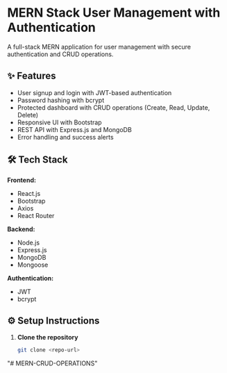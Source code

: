 # MERN Stack User Management with Authentication

A full-stack MERN application for user management with secure authentication and CRUD operations.

## ✨ Features

- User signup and login with JWT-based authentication  
- Password hashing with bcrypt  
- Protected dashboard with CRUD operations (Create, Read, Update, Delete)  
- Responsive UI with Bootstrap  
- REST API with Express.js and MongoDB  
- Error handling and success alerts  

## 🛠 Tech Stack

**Frontend:**  
- React.js  
- Bootstrap  
- Axios  
- React Router  

**Backend:**  
- Node.js  
- Express.js  
- MongoDB  
- Mongoose  

**Authentication:**  
- JWT  
- bcrypt  

## ⚙️ Setup Instructions

1. **Clone the repository**  
   ```bash
   git clone <repo-url>
"# MERN-CRUD-OPERATIONS" 
